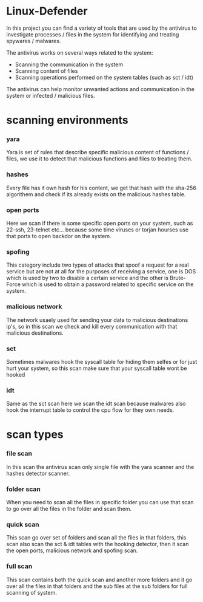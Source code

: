 # Linux-Defender
In this project you can find a variety of tools 
that are used by the antivirus to investigate processes / files in the system 
for identifying and treating spywares / malwares.

The antivirus works on several ways related to the system:
- Scanning the communication in the system
- Scanning content of files
- Scanning operations performed on the system tables (such as sct / idt)

The antivirus can help monitor unwanted actions and communication in the system or infected / malicious files.

# scanning environments 
### yara
Yara is set of rules that describe specific malicious content of functions / files, we use it to detect that malicious functions and files to treating them.

### hashes
Every file has it own hash for his content, we get that hash with the sha-256 algorithem and check if its already exists on the malicious hashes table.

### open ports
Here we scan if there is some specific open ports on your system, such as 22-ssh, 23-telnet etc...
because some time viruses or torjan hourses use that ports to open backdor on the system.

### spofing
This category include two types of attacks that spoof a request for a real service but are not at all for the purposes of receiving a service, one is DOS which is used by two to disable a certain service and the other is Brute-Force which is used to obtain a password related to specific service on the system.

### malicious network
The network usaely used for sending your data to malicious destinations ip's, so in this scan we check and kill every communication with that malicious destinations.

### sct
Sometimes malwares hook the syscall table for hiding them selfes or for just hurt your system, so this scan make sure that your syscall table wont be hooked

### idt
Same as the sct scan here we scan the idt scan because malwares also hook the interrupt table to control the cpu flow for they own needs.

# scan types
### file scan
In this scan the antivirus scan only single file with the yara scanner and the hashes detector scanner.

### folder scan
When you need to scan all the files in specific folder you can use that scan to go over all the files in the folder and scan them.

### quick scan
This scan go over set of folders and scan all the files in that folders,
this scan also scan the sct & idt tables with the hooking detector,
then it scan the open ports, malicious network and spofing scan.

### full scan
This scan contains both the quick scan and another more folders and it go over all the files in that folders and the sub files at the sub folders for full scanning of system.
